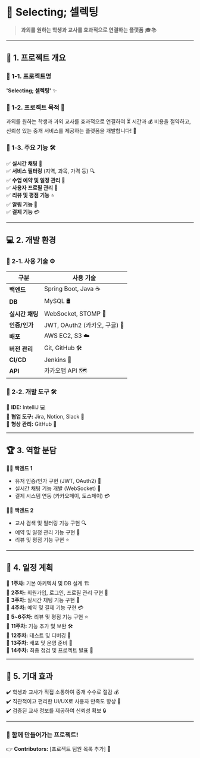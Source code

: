 # 🌟 Selecting; 셀렉팅

> **과외를 원하는 학생과 교사를 효과적으로 연결하는 플랫폼** 🎓📚

---

## 📌 1. 프로젝트 개요

### 🔹 1-1. 프로젝트명

**'Selecting; 셀렉팅'** ✨

### 🔹 1-2. 프로젝트 목적 🎯

과외를 원하는 학생과 과외 교사를 효과적으로 연결하여 ⏳ 시간과 💰 비용을 절약하고,
신뢰성 있는 중개 서비스를 제공하는 플랫폼을 개발합니다! 🚀

### 🔹 1-3. 주요 기능 🛠️

✅ **실시간 채팅** 💬  
✅ **서비스 필터링** (지역, 과목, 가격 등) 🔍  
✅ **수업 예약 및 일정 관리** 📅  
✅ **사용자 프로필 관리** 📝  
✅ **리뷰 및 평점 기능** ⭐  
✅ **알림 기능** 🔔  
✅ **결제 기능** 💳

---

## 💻 2. 개발 환경

### 🔹 2-1. 사용 기술 ⚙️

| **구분**   | **사용 기술** |
|------------|--------------|
| **백엔드**  | Spring Boot, Java ☕ |
| **DB**     | MySQL 🛢️ |
| **실시간 채팅** | WebSocket, STOMP 💬 |
| **인증/인가** | JWT, OAuth2 (카카오, 구글) 🔑 |
| **배포**    | AWS EC2, S3 ☁️ |
| **버전 관리** | Git, GitHub 🛠️ |
| **CI/CD**  | Jenkins 🔄 |
| **API**    | 카카오맵 API 🗺️ |

### 🔹 2-2. 개발 도구 🛠️

📌 **IDE:** IntelliJ 💻  
📌 **협업 도구:** Jira, Notion, Slack 📢  
📌 **형상 관리:** GitHub 🔄

---

## 🏆 3. 역할 분담

👨‍💻 **백엔드 1**
- 유저 인증/인가 구현 (JWT, OAuth2) 🔑
- 실시간 채팅 기능 개발 (WebSocket) 💬
- 결제 시스템 연동 (카카오페이, 토스페이) 💳

👩‍💻 **백엔드 2**
- 교사 검색 및 필터링 기능 구현 🔍
- 예약 및 일정 관리 기능 구현 📅
- 리뷰 및 평점 기능 구현 ⭐

---

## 📅 4. 일정 계획

📌 **1주차:** 기본 아키텍처 및 DB 설계 🏗️  
📌 **2주차:** 회원가입, 로그인, 프로필 관리 구현 🔐  
📌 **3주차:** 실시간 채팅 기능 구현 💬  
📌 **4주차:** 예약 및 결제 기능 구현 💳  
📌 **5~6주차:** 리뷰 및 평점 기능 구현 ⭐  
📌 **11주차:** 기능 추가 및 보완 🛠️  
📌 **12주차:** 테스트 및 디버깅 🐞  
📌 **13주차:** 배포 및 운영 준비 🚀  
📌 **14주차:** 최종 점검 및 프로젝트 발표 🎤

---

## 🎯 5. 기대 효과

✔️ 학생과 교사가 직접 소통하여 중개 수수료 절감 💰  
✔️ 직관적이고 편리한 UI/UX로 사용자 만족도 향상 📱  
✔️ 검증된 교사 정보를 제공하여 신뢰성 확보 🔒

---

### 💙 함께 만들어가는 프로젝트!
👉 **Contributors:** [프로젝트 팀원 목록 추가] 🙌

